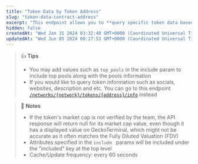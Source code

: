 ```yaml
---
title: "Token Data by Token Address"
slug: "token-data-contract-address"
excerpt: "This endpoint allows you to **query specific token data based on the provided token contract address on a network**"
hidden: false
createdAt: "Wed Jan 31 2024 03:32:40 GMT+0000 (Coordinated Universal Time)"
updatedAt: "Wed Jun 05 2024 08:17:53 GMT+0000 (Coordinated Universal Time)"
---
```

> 👍 **Tips**
> 
> - You may add values such as `top_pools` in the include param to include top pools along with the pools information
> - If you would like to query token information such as socials, websites, description and etc. You can go to this endpoint [`/networks/{network}/tokens/{address}/info`](/reference/token-info-contract-address) instead

> 📘 **Notes**
> 
> - If the token's market cap is not verified by the team, the API response will return null for its market cap value, even though it has a displayed value on GeckoTerminal, which might not be accurate as it often matches the Fully Diluted Valuation (FDV)
> - Attributes specified in the `include ` params will be included under the "included" key at the top level
> - Cache/Update frequency: every 60 seconds
